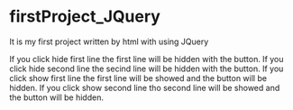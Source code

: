 # firstProject_JQuery
It is my first project written by html with using JQuery

If you click hide first line the first line will be hidden with the button.
If you click hide second line the secind line will be hidden with the button.
If you click show first line the first line will be showed and the button will be hidden.
If you click show second line tho second line will be showed and the button will be hidden.
